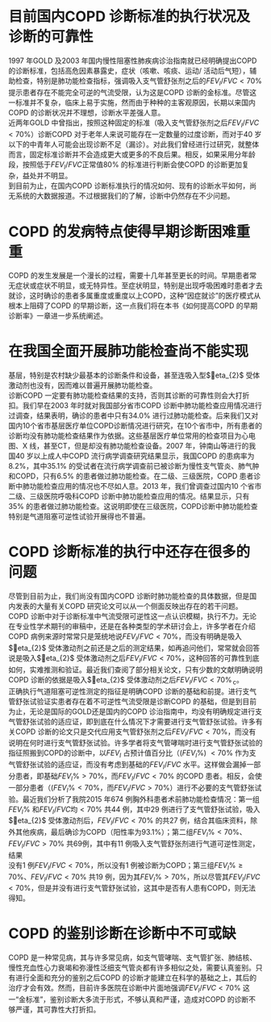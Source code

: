# 目前国内COPD 诊断标准的执行状况及诊断的可靠性  
1997 年GOLD 及2003 年国内慢性阻塞性肺疾病诊治指南就已经明确提出COPD 的诊断标准，包括高危因素暴露史，症状（咳嗽、咳痰、运动/ 活动后气短），辅助检查，特别是肺功能检查指标，强调吸入支气管舒张剂之后的$F E V_{l}/F V C<70\%$ 提示患者存在不能完全可逆的气流受限，认为这是COPD 诊断的金标准。尽管这一标准并不复杂，临床上易于实施，然而由于种种的主客观原因，长期以来国内COPD 的诊断状况并不理想，诊断水平差强人意。  
近两年GOLD 中曾指出，按照这种固定的标准（吸入支气管舒张剂之后$F E V_{l}/F V C<70\%$）诊断COPD 对于老年人来说可能存在一定数量的过度诊断，而对于40 岁以下的中青年人可能会出现诊断不足（漏诊）。对此我们曾经进行过研究，就整体而言，固定标准诊断并不会造成更大或更多的不良后果。相反，如果采用分年龄段，按照低于$F E V_{l}/F V C$正常值$80\%$ 的标准进行判断会使COPD 的诊断更加复杂，益处并不明显。  
到目前为止，在国内COPD 诊断标准执行的情况如何、现有的诊断水平如何，尚无系统的大数据报道。不过根据我们的了解，诊断中仍然存在不少问题。  
#  COPD 的发病特点使得早期诊断困难重重  
COPD 的发生发展是一个漫长的过程，需要十几年甚至更长的时间。早期患者常无症状或症状不明显，或无特异性。至症状明显，特别是出现呼吸困难时患者才去就诊，这时确诊的患者多属重度或重度以上COPD，这种“因症就诊”的医疗模式从根本上阻碍了COPD 的早期诊断，这一点我们将在本书《如何提高COPD 的早期诊断率》一章进一步系统阐述。  
#  在我国全面开展肺功能检查尚不能实现  
基层，特别是农村缺少最基本的诊断条件和设备，甚至连吸入型$eta_{2}$ 受体激动剂也没有，因而难以普遍开展肺功能检查。  
诊断COPD 一定要有肺功能检查结果的支持，否则其诊断的可靠性则会大打折扣。我们早在2003 年时就对我国部分省市COPD 诊断中肺功能检查应用情况进行过调查，结果表明，确诊的患者中只有$34.0\%$ 进行过肺功能检查。后来我们又对国内10个省市基层医疗单位COPD诊断情况进行研究，在10个省市中，所有患者的诊断均没有肺功能检查结果作为依据。这些基层医疗单位常用的检查项目为心电图、X 线，甚至CT，但是却没有肺功能检查设备。2007 年，钟南山等进行的我国40 岁以上成人中COPD 流行病学调查研究结果显示，我国COPD 的患病率为$8.2\%$，其中$35.1\%$ 的受试者在流行病学调查前已被诊断为慢性支气管炎、肺气肿和COPD，只有$6.5\%$ 的患者做过肺功能检查。在二级、三级医院，COPD 患者诊断中肺功能检查应用的情况也不尽如人意。2013 年，我们曾调查过国内10 个省市二级、三级医院呼吸科COPD 诊断中肺功能检查应用的情况。结果显示，只有$35\%$ 的患者做过肺功能检查。这说明即使在三级医院，COPD诊断中肺功能检查特别是气道阻塞可逆性试验开展得也不普遍。  
#  COPD 诊断标准的执行中还存在很多的问题  
尽管到目前为止，我们尚没有国内COPD 诊断时肺功能检查的具体数据，但是国内发表的大量有关COPD 研究论文可以从一个侧面反映出存在的若干问题。  
COPD 诊断中对于诊断标准中气流受限可逆性这一点认识模糊，执行不力。无论在专业性学术期刊的审稿中，还是在各种类型的学术研讨会上，许多学者在介绍COPD 病例来源时常常只是笼统地说$F E V_{l}/F V C<70\%$，而没有明确是吸入$eta_{2}$ 受体激动剂之前还是之后的测定结果，如再追问他们，常常就会回答说是吸入$eta_{2}$ 受体激动剂之后$F E V_{l}/F V C<70\%$，这种回答的可靠性到底如何，实难推测和验证。最近我们查阅了部分相关论文，只有少数的文献明确说明COPD 诊断的依据是吸入$eta_{2}$ 受体激动剂之后$F E V_{l}/F V C<70\%_{\mathrm{\,c}}$。  
正确执行气道阻塞可逆性测定的指征是明确COPD 诊断的基础和前提。进行支气管舒张试验证实患者存在着不可逆性气流受限是诊断COPD 的基础，但是到目前为止，无论是国际的GOLD还是国内的COPD 诊治指南中，均没有明确规定进行支气管舒张试验的适应证，即到底在什么情况下才需要进行支气管舒张试验。许多有关COPD 诊断的论文只是交代应用支气管舒张剂之后$F E V_{l}/F V C<70\%$，而没有说明在何时进行支气管舒张试验。许多学者将支气管哮喘时进行支气管舒张试验的指征照搬到COPD的诊断中，以$F E V_{I}$ 占预计值百分比（$\left(F E V_{l}\%\right)\ <70\%$ 作为支气管舒张试验的适应证，而没有考虑到基础的$F E V_{I}/F V C$ 水平。这样做会漏掉一部分患者，即基础$F E V_{l}\%>70\%$，而$F E V_{I}/F V C$$<70\%$ 的COPD 患者。相反，会使一部分患者（$(F E V_{I}\%<70\%$，而$F E V_{l}/F V C>70\%$）进行不必要的支气管舒张试验。最近我们分析了我院2015 年674 例胸外科患者术前肺功能检查情况：第一组$F E V_{l}\%$ 和$F E V_{I}/F V C$均$<70\%$ 共44 例，其中29 例进行了支气管舒张试验，吸入$eta_{2}$ 受体激动剂后，$F E V_{l}/F V C<70\%$ 的共27 例，结合其临床资料，除外其他疾病，最后确诊为COPD（阳性率为$93.1\%$）；第二组$F E V_{l}\%<70\%$、$F E V_{l}/F V C>70\%$ 共69例，其中有11 例吸入支气管舒张剂进行气道可逆性测定，结果  
没有1 例$F E V_{l}/F V C<70\%$，所以没有1 例被诊断为COPD；第三组$F E V_{l}\%\geqslant70\%$、$F E V_{l}/F V C<70\%$ 共19 例，因为其$F E V_{l}\%$$>70\%$，所以尽管其$F E V_{l}/F V C<70\%$，但是并没有进行支气管舒张试验，这其中是否有人患有COPD，则无法得知。  
#  COPD 的鉴别诊断在诊断中不可或缺  
COPD 是一种常见病，其与许多常见病，如支气管哮喘、支气管扩张、肺结核、慢性充血性心力衰竭和弥漫性泛细支气管炎都有许多相似之处，需要认真鉴别。只有进行全面和充分的鉴别之后COPD 的诊断才能建立在科学的基础之上，其后的治疗才会有效。然而，目前许多医院在诊断中片面地强调$F E V_{l}/F V C$$<70\%$ 这一“金标准”，鉴别诊断大多流于形式，不够认真和严谨，造成对COPD 的诊断不够严谨，其可靠性大打折扣。  
